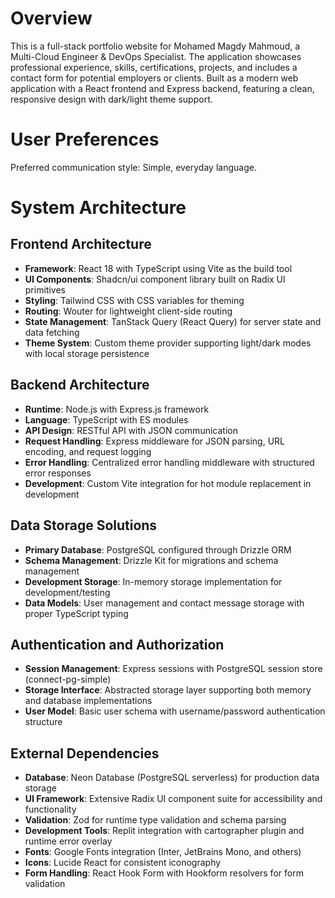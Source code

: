 # Overview

This is a full-stack portfolio website for Mohamed Magdy Mahmoud, a Multi-Cloud Engineer & DevOps Specialist. The application showcases professional experience, skills, certifications, projects, and includes a contact form for potential employers or clients. Built as a modern web application with a React frontend and Express backend, featuring a clean, responsive design with dark/light theme support.

# User Preferences

Preferred communication style: Simple, everyday language.

# System Architecture

## Frontend Architecture
- **Framework**: React 18 with TypeScript using Vite as the build tool
- **UI Components**: Shadcn/ui component library built on Radix UI primitives
- **Styling**: Tailwind CSS with CSS variables for theming
- **Routing**: Wouter for lightweight client-side routing
- **State Management**: TanStack Query (React Query) for server state and data fetching
- **Theme System**: Custom theme provider supporting light/dark modes with local storage persistence

## Backend Architecture
- **Runtime**: Node.js with Express.js framework
- **Language**: TypeScript with ES modules
- **API Design**: RESTful API with JSON communication
- **Request Handling**: Express middleware for JSON parsing, URL encoding, and request logging
- **Error Handling**: Centralized error handling middleware with structured error responses
- **Development**: Custom Vite integration for hot module replacement in development

## Data Storage Solutions
- **Primary Database**: PostgreSQL configured through Drizzle ORM
- **Schema Management**: Drizzle Kit for migrations and schema management
- **Development Storage**: In-memory storage implementation for development/testing
- **Data Models**: User management and contact message storage with proper TypeScript typing

## Authentication and Authorization
- **Session Management**: Express sessions with PostgreSQL session store (connect-pg-simple)
- **Storage Interface**: Abstracted storage layer supporting both memory and database implementations
- **User Model**: Basic user schema with username/password authentication structure

## External Dependencies
- **Database**: Neon Database (PostgreSQL serverless) for production data storage
- **UI Framework**: Extensive Radix UI component suite for accessibility and functionality
- **Validation**: Zod for runtime type validation and schema parsing
- **Development Tools**: Replit integration with cartographer plugin and runtime error overlay
- **Fonts**: Google Fonts integration (Inter, JetBrains Mono, and others)
- **Icons**: Lucide React for consistent iconography
- **Form Handling**: React Hook Form with Hookform resolvers for form validation